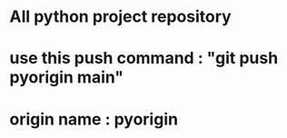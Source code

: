 # All python project repository
# use this push command  : "git push pyorigin main"
# origin name : pyorigin
